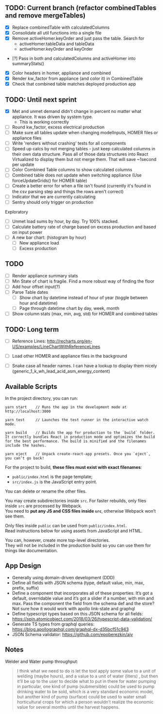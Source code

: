 ## TODO: Current branch (refactor combinedTables and remove mergeTables)
- [x] Replace combinedTable with calculatedColumns
- [x] Consolidate all util functions into a single file
- [x] Remove activeHomer.keyOrder and just pass the table. Search for
    * activeHomer.tableData and tableData
    * activeHomer.keyOrder and keyOrder
- [?] Pass in both and calculatedColumns and activeHomer into summaryStats()
- [x] Color headers in homer, appliance and combined
- [x] Render kw_factor from appliance (and color it) in CombinedTable
- [x] Check that combined table matches deployed production app

## TODO: Until next sprint
- [x] Met and unmet demand didn't change in percent no matter what appliance. It was driven by system type.
    * This is working correctly
- [ ] Round kw_factor, excess electrical production
- [ ] Make sure all tables update when changing modelInputs, HOMER files or appliance files
- [ ] Write 'renders without crashing' tests for all components
- [ ] Speed up calcs by not merging tables - just keep calculated columns in their own data structure. Pass all of those data structures into React Virtualized to display them but not merge them. That will save ~1second per update
- [ ] Color Combined Table columns to show calculated columns
- [ ] Combined table does not update when switching appliance (Use forceUpdateGrids() for HOMER table)
- [ ] Create a better error for when a file isn't found (currently it's found in the csv parsing step and things the rows aren't correct)
- [ ] Indicator that we are currently calculating
- [ ] Sentry should only trigger on production

Exploratory
- [ ] Unmet load sums by hour, by day. Try 100% stacked.
- [ ] Calculate battery rate of charge based on excess production and based on input power
- [ ] A new bar chart: (histogram by hour)
    - [ ] New appliance load
    - [ ] Excess production

## TODO
- [ ] Render appliance summary stats
- [ ] Min State of chart is fragile. Find a more robust way of finding the floor
- [ ] Add hour offset input(?)
- [ ] Parse Table dates
    - [ ] Show chart by datetime instead of hour of year (toggle between hour and datetime)
    - [ ] Page through datetime chart by day, week, month
- [ ] Show column stats (max, min, avg, std) for HOMER and combined tables

## TODO: Long term
- [ ] Reference Lines: http://recharts.org/en-US/examples/LineChartWithReferenceLines
- [ ] Load other HOMER and appliance files in the background
- [ ] Snake case all header names. I can have a lookup to display them nicely (generic_1_k_wh_lead_acid_asm_energy_content)


## Available Scripts
In the project directory, you can run:
```
yarn start    // Runs the app in the development mode at http://localhost:3000

yarn test     // Launches the test runner in the interactive watch mode.

yarn build    // Builds the app for production to the `build` folder. It correctly bundles React in production mode and optimizes the build for the best performance. The build is minified and the filenames include the hashes.

yarn eject    // Unpack create-react-app presets. Once you `eject`, you can’t go back!
```

For the project to build, **these files must exist with exact filenames**:

- `public/index.html` is the page template;
- `src/index.js` is the JavaScript entry point.

You can delete or rename the other files.

You may create subdirectories inside `src`. For faster rebuilds, only files inside `src` are processed by Webpack.<br>
You need to **put any JS and CSS files inside `src`**, otherwise Webpack won’t see them.

Only files inside `public` can be used from `public/index.html`.<br>
Read instructions below for using assets from JavaScript and HTML.

You can, however, create more top-level directories.<br>
They will not be included in the production build so you can use them for things like documentation.

## App Design

- Generally using domain-driven development (DDD)
- Define all fields with JSON schema (type, default value, min, max, prefix, suffix)
- Define a component that incorporates all of these properties. It’s got a default, overridable value and it’s got a slider if a number, with min and max. Pass the component the field from the schema def and the store? Not sure how it would work with apollo link-state and graphql
- Define typescript types based on this JSON schema for all fields: https://spin.atomicobject.com/2018/03/26/typescript-data-validation/
- Generate TS types from graphql queries: https://blog.apollographql.com/graphql-dx-d35bcf51c943
- JSON Schema validator: https://github.com/epoberezkin/ajv

## Notes

Welder and Water pump throughput:

> I think what we need to do is let the tool apply some value to a unit of welding (maybe hours), and a value to a unit of water (liters) , but then it’ll be up to the user to decide what to put in there for water pumping in particular, one kind of pump (submersible) could be used to pump drinking water to be sold, which is a very standard economic model, but another kind of pump (surface) could be used to water small horticultural crops for which a person wouldn’t realize the economic value for several months until the harvest happens.
